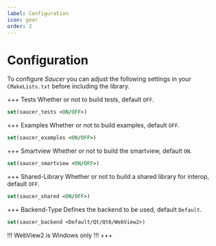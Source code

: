 ```yaml
---
label: Configuration
icon: gear
order: 2
---
```


# Configuration

To configure _Saucer_ you can adjust the following settings in your `CMakeLists.txt` before including the library.

+++ Tests
Whether or not to build tests, default `OFF`.

```cmake
set(saucer_tests <ON/OFF>)
```
+++ Examples
Whether or not to build examples, default `OFF`.

```cmake
set(saucer_examples <ON/OFF>)
```
+++ Smartview
Whether or not to build the smartview, default `ON`.

```cmake
set(saucer_smartview <ON/OFF>)
```
+++ Shared-Library
Whether or not to build a shared library for interop, default `OFF`.

```cmake
set(saucer_shared <ON/OFF>)
```
+++ Backend-Type
Defines the backend to be used, default `Default`.

```cmake
set(saucer_backend <Default/Qt/Qt6/WebView2>)
```
!!!
WebView2 is Windows only
!!!
+++